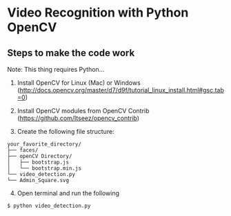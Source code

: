 # Video Recognition with Python OpenCV

## Steps to make the code work

Note: This thing requires Python...

1. Install OpenCV for Linux (Mac) or Windows (http://docs.opencv.org/master/d7/d9f/tutorial_linux_install.html#gsc.tab=0)

2. Install OpenCV modules from OpenCV Contrib (https://github.com/Itseez/opencv_contrib)

3. Create the following file structure:

```
your_favorite_directory/
├── faces/
├── openCV Directory/
│   ├── bootstrap.js
│   └── bootstrap.min.js
└── video_detection.py
└── Admin_Square.svg
```

4. Open terminal and run the following

```
$ python video_detection.py
```
